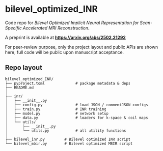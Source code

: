 # bilevel_optimized_INR

Code repo for *Bilevel Optimized Implicit Neural Representation for Scan-Specific Accelerated MRI Reconstruction*.

A preprint is available at **https://arxiv.org/abs/2502.21292**

For peer-review purpose, only the project layout and public APIs are shown here; full code will be public upon manuscript acceptance.

## Repo layout

```text
bilevel_optimized_INR/
├── pyproject.toml              # package metadata & deps
├── README.md                  
│
├── inr/                        
│   ├── __init__.py            
│   ├── config.py               # load JSON / commentJSON configs
│   ├── train.py                # INR training
│   ├── model.py                # network setup
│   ├── data.py                 # loaders for k-space & coil maps
│   └── utils/                  
│       ├── __init__.py
│       └── utils.py            # all utility functions 
│
├── bilevel_inr.py         # Bilevel optimized INR script
└── bilevel_mbir.py        # Bilevel optimized MBIR script
